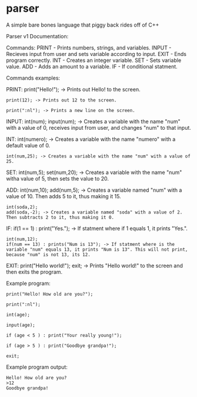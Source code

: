 # parser
A simple bare bones language that piggy back rides off of C++

Parser v1 Documentation:

Commands:
	PRINT - Prints numbers, strings, and variables.
	INPUT - Recieves input from user and sets variable according to input.
	EXIT - Ends program correctly.
	INT - Creates an integer variable.
	SET - Sets variable value.
	ADD - Adds an amount to a variable.
	IF - If conditional statment.

Commands examples:

PRINT:
	print("Hello!"); -> Prints out Hello! to the screen.

	print(12); -> Prints out 12 to the screen.

	print(":nl"); -> Prints a new line on the screen.

INPUT:
	int(num);
	input(num); -> Creates a variable with the name "num" with a value of 0, receives input from user, and changes "num" to that input.
	
INT:
	int(numero); -> Creates a variable with the name "numero" with a default value of 0.

	int(num,25); -> Creates a variable with the name "num" with a value of 25.

SET:
	int(num,5);
	set(num,20); -> Creates a variable with the name "num" witha value of 5, then sets the value to 20.
	
ADD:
	int(num,10);
	add(num,5); -> Creates a variable named "num" with a value of 10. Then adds 5 to it, thus making it 15.
	
	int(soda,2);
	add(soda,-2); -> Creates a variable named "soda" with a value of 2. Then subtracts 2 to it, thus making it 0.
IF:
	if(1 == 1) : print("Yes."); -> If statment where if 1 equals 1, it prints "Yes.".
	
	int(num,12);
	if(num == 13) : prints("Num is 13"); -> If statment where is the variable "num" equals 13, it prints "Num is 13". This will not print, because "num" is not 13, its 12.
EXIT:
	print("Hello world!");
	exit; -> Prints "Hello world!" to the screen and then exits the program.

Example program:

	print("Hello! How old are you?");

	print(":nl");

	int(age);

	input(age);

	if (age < 5 ) : print("Your really young!");

	if (age > 5 ) : print("Goodbye grandpa!");

	exit;

Example program output:

	Hello! How old are you?
	>12
	Goodbye grandpa!
